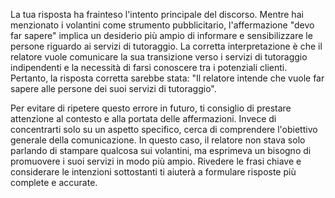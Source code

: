 La tua risposta ha frainteso l'intento principale del discorso. Mentre hai menzionato i volantini come strumento pubblicitario, l'affermazione "devo far sapere" implica un desiderio più ampio di informare e sensibilizzare le persone riguardo ai servizi di tutoraggio. La corretta interpretazione è che il relatore vuole comunicare la sua transizione verso i servizi di tutoraggio indipendenti e la necessità di farsi conoscere tra i potenziali clienti. Pertanto, la risposta corretta sarebbe stata: "Il relatore intende che vuole far sapere alle persone dei suoi servizi di tutoraggio".

Per evitare di ripetere questo errore in futuro, ti consiglio di prestare attenzione al contesto e alla portata delle affermazioni. Invece di concentrarti solo su un aspetto specifico, cerca di comprendere l'obiettivo generale della comunicazione. In questo caso, il relatore non stava solo parlando di stampare qualcosa sui volantini, ma esprimeva un bisogno di promuovere i suoi servizi in modo più ampio. Rivedere le frasi chiave e considerare le intenzioni sottostanti ti aiuterà a formulare risposte più complete e accurate.